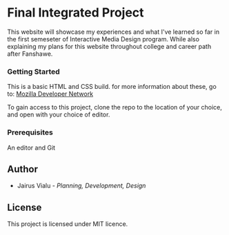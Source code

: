 # Final Integrated Project

This website will showcase my experiences and what I've learned so far in the first semeseter of Interactive Media Design program. While also explaining my plans for this website throughout college and career path after Fanshawe.

### Getting Started
This is a basic HTML and CSS build. for more information about these, go to: [Mozilla Developer Network](https://developer.mozilla.org/en-US/docs/Learn)

To gain access to this project, clone the repo to the location of your choice, and open with your choice of editor.

### Prerequisites
An editor and Git

## Author
+ Jairus Vialu - *Planning, Development, Design*

## License
This project is licensed under MIT licence.


